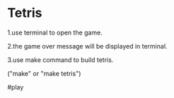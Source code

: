 # Tetris
1.use terminal to open the game.

2.the game over message will be displayed in terminal.

3.use make command to build tetris. 

("make" or "make tetris")


#play
